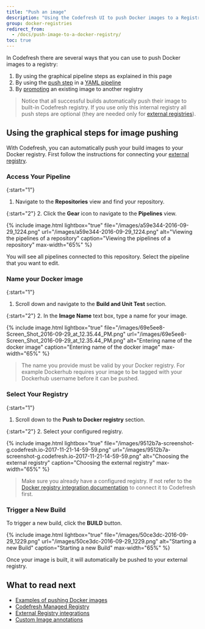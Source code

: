 ```yaml
---
title: "Push an image"
description: "Using the Codefresh UI to push Docker images to a Registry"
group: docker-registries
redirect_from:
  - /docs/push-image-to-a-docker-registry/
toc: true
---
```


In Codefresh there are several ways that you can use to push Docker images to a registry:

1. By using the graphical pipeline steps as explained in this page
1. By using the [push step]({{site.baseurl}}/docs/codefresh-yaml/steps/push/) in a [YAML pipeline]({{site.baseurl}}/docs/codefresh-yaml/steps/)
1. By [promoting]({{site.baseurl}}/docs/docker-registries/codefresh-registry/#promoting-docker-images) an existing image to another registry

> Notice that all successful builds automatically push their image to built-in Codefresh registry. If you use only this internal registry
all push steps are optional (they are needed only for [external registries]({{site.baseurl}}/docs/docker-registries/external-docker-registries/)).


## Using the graphical steps for image pushing

With Codefresh, you can automatically push your build images to your Docker registry. First follow the instructions for connecting your [external registry]({{site.baseurl}}/docs/docker-registries/external-docker-registries/).



### Access Your Pipeline

{:start="1"}
1. Navigate to the **Repositories** view and find your repository.

{:start="2"}
2. Click the **Gear** icon to navigate to the **Pipelines** view.

{% include image.html 
	lightbox="true" 
	file="/images/a59e344-2016-09-29_1224.png" 
	url="/images/a59e344-2016-09-29_1224.png" 
	alt="Viewing the pipelines of a repository" 
	caption="Viewing the pipelines of a repository"
	max-width="65%" 
	%}

You will see all pipelines connected to this repository. Select the pipeline that you want to edit.

### Name your Docker image

{:start="1"}
1. Scroll down and navigate to the **Build and Unit Test** section.

{:start="2"}
2. In the **Image Name** text box, type a name for your image.


{% include image.html 
	lightbox="true" 
	file="/images/69e5ee8-Screen_Shot_2016-09-29_at_12.35.44_PM.png" 
	url="/images/69e5ee8-Screen_Shot_2016-09-29_at_12.35.44_PM.png" 
	alt="Entering name of the docker image" 
	caption="Entering name of the docker image"
	max-width="65%" 
	%}

>The name you provide must be valid by your Docker registry. For example Dockerhub requires your image to be tagged with your Dockerhub username before it can be pushed.

### Select Your Registry

{:start="1"}
1. Scroll down to the **Push to Docker registry** section.

{:start="2"}
2. Select your configured registry.

{% include image.html 
	lightbox="true" 
	file="/images/9512b7a-screenshot-g.codefresh.io-2017-11-21-14-59-59.png" 
	url="/images/9512b7a-screenshot-g.codefresh.io-2017-11-21-14-59-59.png" 
	alt="Choosing the external registry" 
	caption="Choosing the external registry"
	max-width="65%" 
	%}


>Make sure you already have a configured registry. If not refer to the [Docker registry integration documentation]({{site.baseurl}}/docs/docker-registries/external-docker-registries/) to connect it to Codefresh first.


### Trigger a New Build

To trigger a new build, click the **BUILD** button.

{% include image.html 
	lightbox="true" 
	file="/images/50ce3dc-2016-09-29_1229.png" 
	url="/images/50ce3dc-2016-09-29_1229.png" 
	alt="Starting a new Build" 
	caption="Starting a new Build"
	max-width="65%" 
	%}

Once your image is built, it will automatically be pushed to your external registry.

## What to read next

- [Examples of pushing Docker images]({{site.baseurl}}/docs/yaml-examples/examples/build-and-push-an-image/) 
- [Codefresh Managed Registry]({{site.baseurl}}/docs/docker-registries/codefresh-registry/) 
- [External Registry integrations]({{site.baseurl}}/docs/docker-registries/external-docker-registries/) 
- [Custom Image annotations]({{site.baseurl}}/docs/docker-registries/metadata-annotations/) 
